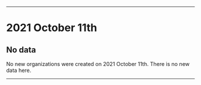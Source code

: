 
***

# 2021 October 11th

## No data

No new organizations were created on 2021 October 11th. There is no new data here.

***
